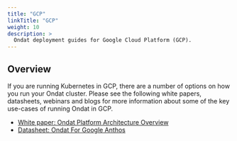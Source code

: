 ```yaml
---
title: "GCP"
linkTitle: "GCP"
weight: 10
description: >
  Ondat deployment guides for Google Cloud Platform (GCP).
---
```


## Overview

If you are running Kubernetes in GCP, there are a number of options on how you run your Ondat cluster. Please see the following white papers, datasheets, webinars and blogs for more information about some of the key use-cases of running Ondat in GCP.

- [White paper: Ondat Platform Architecture Overview](https://3402546.fs1.hubspotusercontent-na1.net/hubfs/3402546/Ondat%20-%20Platform%20Architecture.pdf)
- [Datasheet: Ondat For Google Anthos](https://www.ondat.io/datasheets/ondat-google-anthos)
